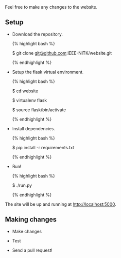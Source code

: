 Feel free to make any changes to the website.

## Setup

*	Download the repository.

	{% highlight bash %}

	$ git clone git@github.com:IEEE-NITK/website.git

	{% endhighlight %}

*	Setup the flask virtual environment.

	{% highlight bash %}

	$ cd website

	$ virtualenv flask

	$ source flask/bin/activate

	{% endhighlight %}

*	Install dependencies.

	{% highlight bash %}

	$ pip install -r requirements.txt

	{% endhighlight %}

*	Run!

	{% highlight bash %}

	$ ./run.py

	{% endhighlight %}
	
The site will be up and running at <http://localhost:5000>.

## Making changes

*	Make changes

*	Test

* 	Send a pull request!

